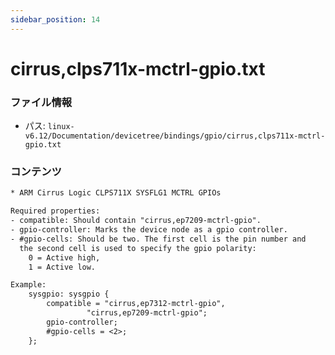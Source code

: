 ```yaml
---
sidebar_position: 14
---
```

# cirrus,clps711x-mctrl-gpio.txt

### ファイル情報

- パス: `linux-v6.12/Documentation/devicetree/bindings/gpio/cirrus,clps711x-mctrl-gpio.txt`

### コンテンツ

```txt
* ARM Cirrus Logic CLPS711X SYSFLG1 MCTRL GPIOs

Required properties:
- compatible: Should contain "cirrus,ep7209-mctrl-gpio".
- gpio-controller: Marks the device node as a gpio controller.
- #gpio-cells: Should be two. The first cell is the pin number and
  the second cell is used to specify the gpio polarity:
    0 = Active high,
    1 = Active low.

Example:
	sysgpio: sysgpio {
		compatible = "cirrus,ep7312-mctrl-gpio",
			     "cirrus,ep7209-mctrl-gpio";
		gpio-controller;
		#gpio-cells = <2>;
	};

```
